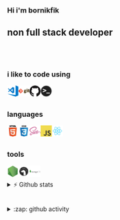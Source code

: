 ### Hi i'm bornikfik

## non full stack developer

<br />
<br />

### i like to code using

<img align="left" alt="Visual Studio Code" width="26px" src="https://raw.githubusercontent.com/github/explore/80688e429a7d4ef2fca1e82350fe8e3517d3494d/topics/visual-studio-code/visual-studio-code.png" />
<img align="left" alt="Git" width="26px" src="https://raw.githubusercontent.com/github/explore/80688e429a7d4ef2fca1e82350fe8e3517d3494d/topics/git/git.png" />
<img align="left" alt="GitHub" width="26px" src="https://raw.githubusercontent.com/github/explore/78df643247d429f6cc873026c0622819ad797942/topics/github/github.png" />
<img align="left" alt="Terminal" width="26px" src="https://raw.githubusercontent.com/github/explore/80688e429a7d4ef2fca1e82350fe8e3517d3494d/topics/terminal/terminal.png" />

<br />
<br />

### languages
<img align="left" alt="HTML5" width="26px" src="https://raw.githubusercontent.com/github/explore/80688e429a7d4ef2fca1e82350fe8e3517d3494d/topics/html/html.png" />
<img align="left" alt="CSS3" width="26px" src="https://raw.githubusercontent.com/github/explore/80688e429a7d4ef2fca1e82350fe8e3517d3494d/topics/css/css.png" />
<img align="left" alt="Sass" width="26px" src="https://raw.githubusercontent.com/github/explore/80688e429a7d4ef2fca1e82350fe8e3517d3494d/topics/sass/sass.png" />
<img align="left" alt="JavaScript" width="26px" src="https://raw.githubusercontent.com/github/explore/80688e429a7d4ef2fca1e82350fe8e3517d3494d/topics/javascript/javascript.png" />
<img align="left" alt="React" width="26px" src="https://raw.githubusercontent.com/github/explore/80688e429a7d4ef2fca1e82350fe8e3517d3494d/topics/react/react.png" />

<br />
<br />

### tools
<img align="left" alt="Node.js" width="26px" src="https://raw.githubusercontent.com/github/explore/80688e429a7d4ef2fca1e82350fe8e3517d3494d/topics/nodejs/nodejs.png" />
<img align="left" alt="Deno" width="26px" src="https://raw.githubusercontent.com/github/explore/361e2821e2dea67711cde99c9c40ed357061cf27/topics/deno/deno.png" />
<img align="left" alt="MongoDB" width="26px" src="https://raw.githubusercontent.com/github/explore/80688e429a7d4ef2fca1e82350fe8e3517d3494d/topics/mongodb/mongodb.png" />


<br />
<br />

<details>
<summary>⚡ Github stats</summary>

<img align="left" alt="my github stats" src="https://github-readme-stats-codestackr.vercel.app/api?username=bornikfik&show_icons=true&hide_border=true" />
</details>

<br />
<br />

<details>
    <summary>:zap: github activity</summary>

    <!--START_SECTION:activity-->
1. 🗣 Commented on [#8](https://github.com/2tacey/exeter-selfbot-source-code/issues/8) in [2tacey/exeter-selfbot-source-code](https://github.com/2tacey/exeter-selfbot-source-code)
2. 💪 Opened PR [#14](https://github.com/2tacey/exeter-selfbot-source-code/pull/14) in [2tacey/exeter-selfbot-source-code](https://github.com/2tacey/exeter-selfbot-source-code)
3. ❗️ Opened issue [#22168](https://github.com/atom/atom/issues/22168) in [atom/atom](https://github.com/atom/atom)
4. 🗣 Commented on [#6](https://github.com/lunaboards-dev/Zorya-NEO/issues/6) in [lunaboards-dev/Zorya-NEO](https://github.com/lunaboards-dev/Zorya-NEO)
5. 💪 Opened PR [#1](https://github.com/S0ty/S0ty.github.io/pull/1) in [S0ty/S0ty.github.io](https://github.com/S0ty/S0ty.github.io)
    <!--END_SECTION:activity-->
</details>